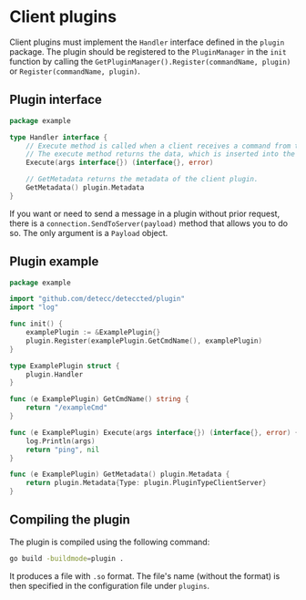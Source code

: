 # Client plugins

Client plugins must implement the `Handler` interface defined in the `plugin` package. The plugin should be registered
to the `PluginManager` in the `init` function by calling the `GetPluginManager().Register(commandName, plugin)`
or `Register(commandName, plugin)`.

## Plugin interface

```go
package example

type Handler interface {
	// Execute method is called when a client receives a command from the server. As an argument, it gets the data from the Payload sent from the server. 
	// The execute method returns the data, which is inserted into the Payload and sent to the server as a reply to the command.
	Execute(args interface{}) (interface{}, error)

	// GetMetadata returns the metadata of the client plugin.
	GetMetadata() plugin.Metadata
}
```

If you want or need to send a message in a plugin without prior request, there is a `connection.SendToServer(payload)`
method that allows you to do so. The only argument is a `Payload` object.

## Plugin example

```go
package example

import "github.com/detecc/deteccted/plugin"
import "log"

func init() {
	examplePlugin := &ExamplePlugin{}
	plugin.Register(examplePlugin.GetCmdName(), examplePlugin)
}

type ExamplePlugin struct {
	plugin.Handler
}

func (e ExamplePlugin) GetCmdName() string {
	return "/exampleCmd"
}

func (e ExamplePlugin) Execute(args interface{}) (interface{}, error) {
	log.Println(args)
	return "ping", nil
}

func (e ExamplePlugin) GetMetadata() plugin.Metadata {
	return plugin.Metadata{Type: plugin.PluginTypeClientServer}
}
```

## Compiling the plugin

The plugin is compiled using the following command:

```bash
go build -buildmode=plugin . 
```

It produces a file with `.so` format. The file's name (without the format) is then specified in the configuration file
under `plugins`. 